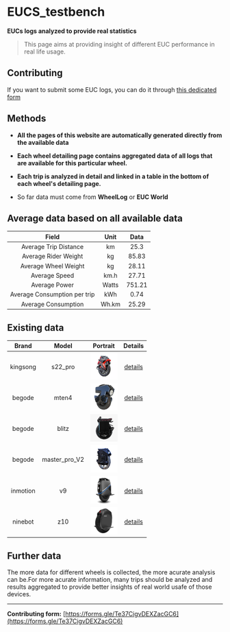 



# EUCS_testbench
**EUCs logs analyzed to provide real statistics**
> This page aims at providing insight of different EUC performance in real life usage.

## Contributing
If you want to submit some EUC logs, you can do it through [this dedicated form](https://forms.gle/Te37CigvDEXZacGC6)
## Methods
- **All the pages of this website are automatically generated directly from the available data**

- **Each wheel detailing page contains aggregated data of all logs that are available for this particular wheel.**

- **Each trip is analyzed in detail and linked in a table in the bottom of each wheel's detailing page.**

- So far data must come from **WheelLog** or **EUC World**

## Average data based on all available data

|**Field**|**Unit**|**Data**|
| :---: | :---: | :---: |
|Average Trip Distance|km|25.3|
|Average Rider Weight|kg|85.83|
|Average Wheel Weight|kg|28.11|
|Average Speed|km.h|27.71|
|Average Power|Watts|751.21|
|Average Consumption per trip|kWh|0.74|
|Average Consumption|Wh.km|25.29|

## Existing data

|Brand|Model|Portrait|Details|
| :---: | :---: | :---: | :---: |
|kingsong|s22_pro|<img src="imgs/wheels/portrait/s22_pro.webp" alt="drawing" width="64"/>|[details](analysis/s22_pro.md)|
|begode|mten4|<img src="imgs/wheels/portrait/mten4.webp" alt="drawing" width="64"/>|[details](analysis/mten4.md)|
|begode|blitz|<img src="imgs/wheels/portrait/blitz.webp" alt="drawing" width="64"/>|[details](analysis/blitz.md)|
|begode|master_pro_V2|<img src="imgs/wheels/portrait/master_pro_V2.webp" alt="drawing" width="64"/>|[details](analysis/master_pro_V2.md)|
|inmotion|v9|<img src="imgs/wheels/portrait/v9.webp" alt="drawing" width="64"/>|[details](analysis/v9.md)|
|ninebot|z10|<img src="imgs/wheels/portrait/z10.webp" alt="drawing" width="64"/>|[details](analysis/z10.md)|

## Further data
The more data for different wheels is collected, the more acurate analysis can be.For more acurate information, many trips should be analyzed and results aggregated to provide better insights of real world usafe of those devices.

---

**Contributing form:** [https://forms.gle/Te37CigvDEXZacGC6](https://forms.gle/Te37CigvDEXZacGC6)